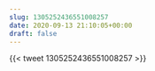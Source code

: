 ```yaml
---
slug: 1305252436551008257
date: 2020-09-13 21:10:05+00:00
draft: false
---
```


{{< tweet 1305252436551008257 >}}
